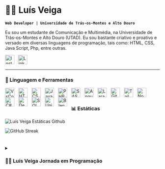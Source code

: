 # 🧑‍💻 Luís Veiga

**`Web Developer | Universidade de Trás-os-Montes e Alto Douro`**

Eu sou um estudante de Comunicação e Multimédia, na Universidade de Trás-os-Montes e Alto Douro (UTAD). Eu sou bastante criativo e proativo e versado em diversas linguagens de programação, tais como: HTML, CSS, Java Script, Php, entre outras.

  <p align="left">
      <a href="https://www.instagram.com/l_veiga11/">
         <img width="30px" alt="Instagram Icon" title="Follow to my Instagram" src="https://upload.wikimedia.org/wikipedia/commons/thumb/9/96/Instagram.svg/1200px-Instagram.svg.png"/></a>&nbsp;&nbsp;
      <a href="https://www.linkedin.com/in/luisveiga11/">
         <img width="30px" alt="Linkedin Icon" title="Follow to my Linkedin" src="https://upload.wikimedia.org/wikipedia/commons/thumb/8/81/LinkedIn_icon.svg/2048px-LinkedIn_icon.svg.png"/></a> 
         
---

### 🧰 Linguagem e Ferramentas

<img align="left" alt="VsCode" width="30px" style="padding-right:10px;" src="https://cdn.jsdelivr.net/gh/devicons/devicon/icons/vscode/vscode-original.svg" />
<img align="left" alt="HTML" width="30px" style="padding-right:10px;" src="https://cdn.jsdelivr.net/gh/devicons/devicon/icons/html5/html5-plain.svg" />
<img align="left" alt="CSS" width="30px" style="padding-right:10px;" src="https://cdn.jsdelivr.net/gh/devicons/devicon/icons/css3/css3-plain.svg" />
<img align="left" alt="JavaScript" width="30px" style="padding-right:10px;" src="https://cdn.jsdelivr.net/gh/devicons/devicon/icons/javascript/javascript-plain.svg" />
<img align="left" alt="PHP" width="30px" style="padding-right:10px;" src="https://cdn.jsdelivr.net/gh/devicons/devicon/icons/php/php-plain.svg" />
<img align="left" alt="SASS" width="30px" style="padding-right:10px;" src="https://cdn.jsdelivr.net/gh/devicons/devicon/icons/sass/sass-original.svg" />
<img align="left" alt="Angular" width="30px" style="padding-right:10px;" src="https://cdn.jsdelivr.net/gh/devicons/devicon/icons/angularjs/angularjs-plain.svg" />
<img align="left" alt="Laravel" width="30px" style="padding-right:10px;" src="https://cdn.jsdelivr.net/gh/devicons/devicon/icons/laravel/laravel-plain.svg" />
<img align="left" alt="Git" width="30px" style="padding-right:10px;" src="https://cdn.jsdelivr.net/gh/devicons/devicon/icons/git/git-original.svg" />
<img align="left" alt="Tailwind CSS" width="30px" style="padding-right:10px;" src="https://cdn.jsdelivr.net/gh/devicons/devicon/icons/tailwindcss/tailwindcss-plain.svg" />
<img align="left" alt="NodeJS" width="30px" style="padding-right:10px;" src="https://cdn.jsdelivr.net/gh/devicons/devicon/icons/nodejs/nodejs-original.svg" />
<img align="left" alt="C#" width="30px" style="padding-right:10px;" src="https://cdn.jsdelivr.net/gh/devicons/devicon/icons/csharp/csharp-plain.svg" />
<img align="left" alt="Debian" width="30px" style="padding-right:10px;" src="https://cdn.jsdelivr.net/gh/devicons/devicon/icons/debian/debian-original.svg" />
<img align="left" alt="SQL" width="30px" style="padding-right:10px;" src="https://cdn.jsdelivr.net/gh/devicons/devicon/icons/mysql/mysql-plain.svg" />
<img align="left" alt="Unity" width="30px" style="padding-right:10px;" src="https://cdn.jsdelivr.net/gh/devicons/devicon/icons/unity/unity-original.svg" />
<img align="left" alt="Blender" width="30px" style="padding-right:10px;" src="https://cdn.jsdelivr.net/gh/devicons/devicon/icons/blender/blender-original.svg" />
<br />

#

### 📊 Estáticas

![Luís Veiga Estáticas Github](https://github-readme-stats.vercel.app/api?username=LuisVeiga11&show_icons=true&theme=shadow_blue)

![GitHub Streak](https://streak-stats.demolab.com?user=LuisVeiga11&theme=shadow_blue&border_radius=4.5)

#

<details>
 <summary><h3>👨‍💻 Luís Veiga Jornada em Programação</h3></summary>
   Olá!
